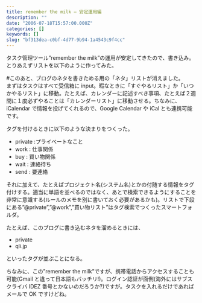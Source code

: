 ```yaml
---
title: remember the milk — 安定運用編
description: ""
date: "2006-07-18T15:57:00.000Z"
categories: []
keywords: []
slug: "bf313dea-c0bf-4d77-9b94-1a4543c9f4cc"
---
```


タスク管理ツール”remember the milk”の運用が安定してきたので、書き込み。  
とりあえずリストを以下のように作ってみた。

#このあと、ブログのネタを書きためる用の「ネタ」リストが消えました。  
まずはタスクはすべて受信箱に input。暇なときに「すぐやるリスト」か「いつかやるリスト」に移動。たとえば、カレンダーに記述すべき事項、たとえば２週間に１度必ずやることは「カレンダーリスト」に移動させる。ちなみに、iCalendar で情報を投げてくれるので、Google Calendar や iCal とも連携可能です。

タグを付けるときに以下のような決まりをつくった。

- private :プライベートなこと
- work : 仕事関係
- buy : 買い物関係
- wait : 連絡待ち
- send : 要連絡

それに加えて、たとえばプロジェクト名(システム名)とかの付随する情報をタグ付けする。適当に単語を並べるのではなく、あとで検索できるようにすることを非常に意識する(ルールのメモを別に書いておく必要があるかも)。リストで下段にある”@private”,”@work”,”買い物リスト”はタグ検索でつくったスマートフォルダ。

たとえば、このブログに書き込むネタを溜めるときには、

- private
- qli.jp

といったタグが並ぶことになる。

ちなみに、この”remember the milk”ですが、携帯電話からアクセスすることも可能(Gmail と違って日本語もバッチリ!)。ログイン認証が面倒(海外にはサブスクライバ IDEZ 番号とかないのだろうか?)ですが。タスクを入れるだけであればメールで OK ですけどね。
